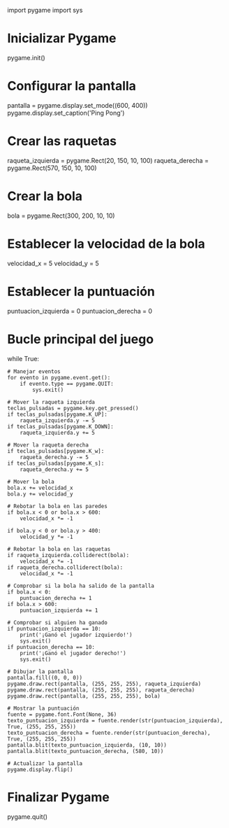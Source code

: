 import pygame
import sys

# Inicializar Pygame
pygame.init()

# Configurar la pantalla
pantalla = pygame.display.set_mode((600, 400))
pygame.display.set_caption('Ping Pong')

# Crear las raquetas
raqueta_izquierda = pygame.Rect(20, 150, 10, 100)
raqueta_derecha = pygame.Rect(570, 150, 10, 100)

# Crear la bola
bola = pygame.Rect(300, 200, 10, 10)

# Establecer la velocidad de la bola
velocidad_x = 5
velocidad_y = 5

# Establecer la puntuación
puntuacion_izquierda = 0
puntuacion_derecha = 0

# Bucle principal del juego
while True:

    # Manejar eventos
    for evento in pygame.event.get():
        if evento.type == pygame.QUIT:
            sys.exit()

    # Mover la raqueta izquierda
    teclas_pulsadas = pygame.key.get_pressed()
    if teclas_pulsadas[pygame.K_UP]:
        raqueta_izquierda.y -= 5
    if teclas_pulsadas[pygame.K_DOWN]:
        raqueta_izquierda.y += 5

    # Mover la raqueta derecha
    if teclas_pulsadas[pygame.K_w]:
        raqueta_derecha.y -= 5
    if teclas_pulsadas[pygame.K_s]:
        raqueta_derecha.y += 5

    # Mover la bola
    bola.x += velocidad_x
    bola.y += velocidad_y

    # Rebotar la bola en las paredes
    if bola.x < 0 or bola.x > 600:
        velocidad_x *= -1

    if bola.y < 0 or bola.y > 400:
        velocidad_y *= -1

    # Rebotar la bola en las raquetas
    if raqueta_izquierda.colliderect(bola):
        velocidad_x *= -1
    if raqueta_derecha.colliderect(bola):
        velocidad_x *= -1

    # Comprobar si la bola ha salido de la pantalla
    if bola.x < 0:
        puntuacion_derecha += 1
    if bola.x > 600:
        puntuacion_izquierda += 1

    # Comprobar si alguien ha ganado
    if puntuacion_izquierda == 10:
        print('¡Ganó el jugador izquierdo!')
        sys.exit()
    if puntuacion_derecha == 10:
        print('¡Ganó el jugador derecho!')
        sys.exit()

    # Dibujar la pantalla
    pantalla.fill((0, 0, 0))
    pygame.draw.rect(pantalla, (255, 255, 255), raqueta_izquierda)
    pygame.draw.rect(pantalla, (255, 255, 255), raqueta_derecha)
    pygame.draw.rect(pantalla, (255, 255, 255), bola)

    # Mostrar la puntuación
    fuente = pygame.font.Font(None, 36)
    texto_puntuacion_izquierda = fuente.render(str(puntuacion_izquierda), True, (255, 255, 255))
    texto_puntuacion_derecha = fuente.render(str(puntuacion_derecha), True, (255, 255, 255))
    pantalla.blit(texto_puntuacion_izquierda, (10, 10))
    pantalla.blit(texto_puntuacion_derecha, (580, 10))

    # Actualizar la pantalla
    pygame.display.flip()

# Finalizar Pygame
pygame.quit()
